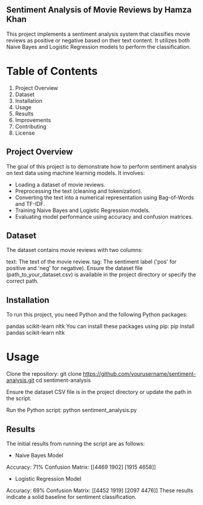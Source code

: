 ## Sentiment Analysis of Movie Reviews by Hamza Khan
This project implements a sentiment analysis system that classifies movie reviews as positive or negative based on their text content. It utilizes both Naive Bayes and Logistic Regression models to perform the classification.

# Table of Contents
1. Project Overview
2. Dataset
3. Installation
4. Usage
5. Results
6. Improvements
7. Contributing
8. License

   
## Project Overview
The goal of this project is to demonstrate how to perform sentiment analysis on text data using machine learning models. It involves:

* Loading a dataset of movie reviews.
* Preprocessing the text (cleaning and tokenization).
* Converting the text into a numerical representation using Bag-of-Words and TF-IDF.
* Training Naive Bayes and Logistic Regression models.
* Evaluating model performance using accuracy and confusion matrices.
## Dataset
The dataset contains movie reviews with two columns:

text: The text of the movie review.
tag: The sentiment label ('pos' for positive and 'neg' for negative).
Ensure the dataset file (path_to_your_dataset.csv) is available in the project directory or specify the correct path.

## Installation
To run this project, you need Python and the following Python packages:

pandas
scikit-learn
nltk
You can install these packages using pip:
pip install pandas scikit-learn nltk

# Usage
Clone the repository: git clone https://github.com/yourusername/sentiment-analysis.git
cd sentiment-analysis

Ensure the dataset CSV file is in the project directory or update the path in the script.

Run the Python script: python sentiment_analysis.py


## Results
The initial results from running the script are as follows:

* Naive Bayes Model

Accuracy: 71%
Confusion Matrix: 
[[4469 1902]
 [1915 4658]]


* Logistic Regression Model

Accuracy: 69%
Confusion Matrix:
[[4452 1919]
 [2097 4476]]
These results indicate a solid baseline for sentiment classification.
